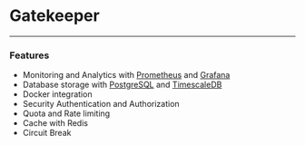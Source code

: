 # Gatekeeper
---

### Features

 - Monitoring and Analytics with [Prometheus](https://prometheus.io/) and [Grafana](https://grafana.com/)
 - Database storage with [PostgreSQL](https://www.postgresql.org/) and [TimescaleDB](https://www.timescale.com/)
 - Docker integration
 - Security Authentication and Authorization
 - Quota and Rate limiting
 - Cache with Redis
 - Circuit Break
